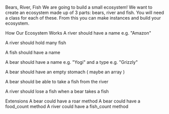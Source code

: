 Bears, River, Fish
We are going to build a small ecosystem! We want to create an ecosystem made up of 3 parts: bears, river and fish. You will need a class for each of these. From this you can make instances and build your ecosystem.

How Our Ecosystem Works
A river should have a name e.g. "Amazon"

A river should hold many fish

A fish should have a name

A bear should have a name e.g. "Yogi" and a type e.g. "Grizzly"

A bear should have an empty stomach ( maybe an array )

A bear should be able to take a fish from the river

A river should lose a fish when a bear takes a fish

Extensions
A bear could have a roar method
A bear could have a food_count method
A river could have a fish_count method
